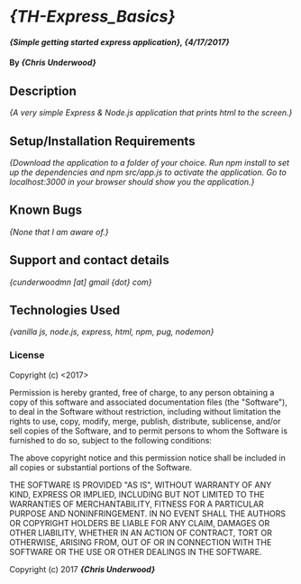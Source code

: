 # _{TH-Express_Basics}_

#### _{Simple getting started express application}, {4/17/2017}_

#### By _**{Chris Underwood}**_

## Description

_{A very simple Express & Node.js application that prints html to the screen.}_

## Setup/Installation Requirements

_{Download the application to a folder of your choice. Run npm install to set up the dependencies and npm src/app.js to activate the application. Go to localhost:3000 in your browser should show you the application.}_

## Known Bugs

_{None that I am aware of.}_

## Support and contact details

_{cunderwoodmn [at] gmail {dot} com}_

## Technologies Used

_{vanilla js, node.js, express, html, npm, pug, nodemon}_

### License

Copyright (c) <2017> <Chris Underwood>

Permission is hereby granted, free of charge, to any person obtaining a copy of this software and associated documentation files (the "Software"), to deal in the Software without restriction, including without limitation the rights to use, copy, modify, merge, publish, distribute, sublicense, and/or sell copies of the Software, and to permit persons to whom the Software is furnished to do so, subject to the following conditions:

The above copyright notice and this permission notice shall be included in all copies or substantial portions of the Software.

THE SOFTWARE IS PROVIDED "AS IS", WITHOUT WARRANTY OF ANY KIND, EXPRESS OR IMPLIED, INCLUDING BUT NOT LIMITED TO THE WARRANTIES OF MERCHANTABILITY, FITNESS FOR A PARTICULAR PURPOSE AND NONINFRINGEMENT. IN NO EVENT SHALL THE AUTHORS OR COPYRIGHT HOLDERS BE LIABLE FOR ANY CLAIM, DAMAGES OR OTHER LIABILITY, WHETHER IN AN ACTION OF CONTRACT, TORT OR OTHERWISE, ARISING FROM, OUT OF OR IN CONNECTION WITH THE SOFTWARE OR THE USE OR OTHER DEALINGS IN THE SOFTWARE.

Copyright (c) 2017 **_{Chris Underwood}_**
